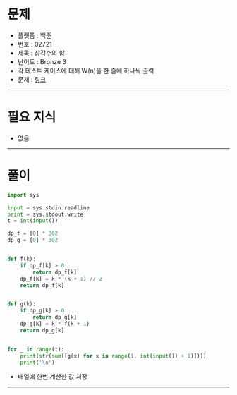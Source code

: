 # 문제
- 플랫폼 : 백준
- 번호 : 02721
- 제목 : 삼각수의 합
- 난이도 : Bronze 3
- 각 테스트 케이스에 대해 W(n)을 한 줄에 하나씩 출력
- 문제 : <a href="https://www.acmicpc.net/problem/2791" target="_blank">링크</a>

---

# 필요 지식
- 없음

---

# 풀이
```python
import sys

input = sys.stdin.readline
print = sys.stdout.write
t = int(input())

dp_f = [0] * 302
dp_g = [0] * 302


def f(k):
    if dp_f[k] > 0:
        return dp_f[k]
    dp_f[k] = k * (k + 1) // 2
    return dp_f[k]


def g(k):
    if dp_g[k] > 0:
        return dp_g[k]
    dp_g[k] = k * f(k + 1)
    return dp_g[k]


for _ in range(t):
    print(str(sum([g(x) for x in range(1, int(input()) + 1)])))
    print('\n')
```
- 배열에 한번 계산한 값 저장

---
